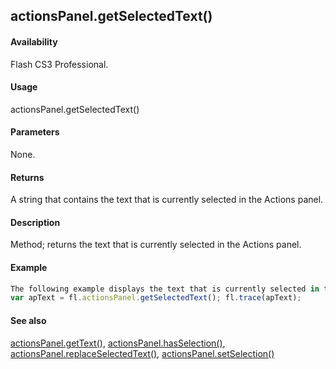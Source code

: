 ## actionsPanel.getSelectedText()

#### Availability

Flash CS3 Professional.

#### Usage

actionsPanel.getSelectedText()

#### Parameters

None.

#### Returns

A string that contains the text that is currently selected in the Actions panel.

#### Description

Method; returns the text that is currently selected in the Actions panel.

#### Example

```javascript
The following example displays the text that is currently selected in the Actions panel.
var apText = fl.actionsPanel.getSelectedText(); fl.trace(apText);

```
#### See also

[actionsPanel.getText()](#actionsPanel.getText()), [actionsPanel.hasSelection()](#_bookmark37), [actionsPanel.replaceSelectedText()](#_bookmark38), [actionsPanel.setSelection()](#_bookmark40)

<span id="actionsPanel.getText()" class="anchor"></span>
